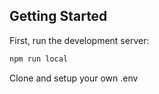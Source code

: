 ## Getting Started

First, run the development server:

```bash
npm run local
```

Clone and setup your own .env
